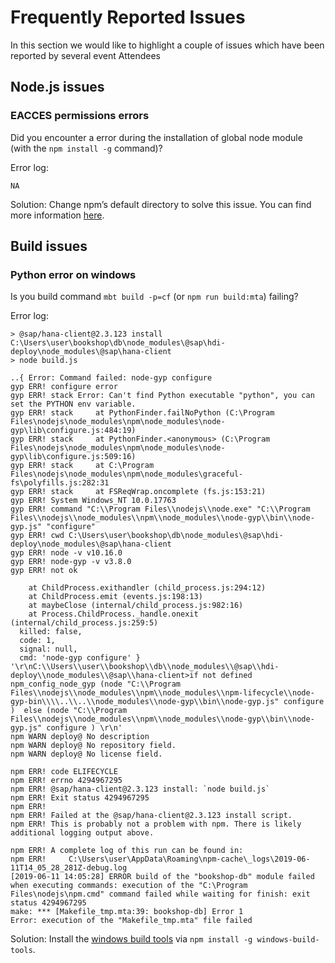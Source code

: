 # Frequently Reported Issues

In this section we would like to highlight a couple of issues which have been reported by several event Attendees

## Node.js issues

### EACCES permissions errors

Did you encounter a error during the installation of global node module (with the `npm install -g` command)?

Error log:
```
NA
```

Solution:
Change npm’s default directory to solve this issue. You can find more information [here](https://docs.npmjs.com/resolving-eacces-permissions-errors-when-installing-packages-globally).



## Build issues

### Python error on windows

Is you build command `mbt build -p=cf` (or `npm run build:mta`) failing?

Error log:
```
> @sap/hana-client@2.3.123 install C:\Users\user\bookshop\db\node_modules\@sap\hdi-deploy\node_modules\@sap\hana-client
> node build.js

..{ Error: Command failed: node-gyp configure
gyp ERR! configure error
gyp ERR! stack Error: Can't find Python executable "python", you can set the PYTHON env variable.
gyp ERR! stack     at PythonFinder.failNoPython (C:\Program Files\nodejs\node_modules\npm\node_modules\node-gyp\lib\configure.js:484:19)
gyp ERR! stack     at PythonFinder.<anonymous> (C:\Program Files\nodejs\node_modules\npm\node_modules\node-gyp\lib\configure.js:509:16)
gyp ERR! stack     at C:\Program Files\nodejs\node_modules\npm\node_modules\graceful-fs\polyfills.js:282:31
gyp ERR! stack     at FSReqWrap.oncomplete (fs.js:153:21)
gyp ERR! System Windows_NT 10.0.17763
gyp ERR! command "C:\\Program Files\\nodejs\\node.exe" "C:\\Program Files\\nodejs\\node_modules\\npm\\node_modules\\node-gyp\\bin\\node-gyp.js" "configure"
gyp ERR! cwd C:\Users\user\bookshop\db\node_modules\@sap\hdi-deploy\node_modules\@sap\hana-client
gyp ERR! node -v v10.16.0
gyp ERR! node-gyp -v v3.8.0
gyp ERR! not ok

    at ChildProcess.exithandler (child_process.js:294:12)
    at ChildProcess.emit (events.js:198:13)
    at maybeClose (internal/child_process.js:982:16)
    at Process.ChildProcess._handle.onexit (internal/child_process.js:259:5)
  killed: false,
  code: 1,
  signal: null,
  cmd: 'node-gyp configure' } '\r\nC:\\Users\\user\\bookshop\\db\\node_modules\\@sap\\hdi-deploy\\node_modules\\@sap\\hana-client>if not defined npm_config_node_gyp (node "C:\\Program Files\\nodejs\\node_modules\\npm\\node_modules\\npm-lifecycle\\node-gyp-bin\\\\..\\..\\node_modules\\node-gyp\\bin\\node-gyp.js" configure )  else (node "C:\\Program Files\\nodejs\\node_modules\\npm\\node_modules\\node-gyp\\bin\\node-gyp.js" configure ) \r\n'
npm WARN deploy@ No description
npm WARN deploy@ No repository field.
npm WARN deploy@ No license field.

npm ERR! code ELIFECYCLE
npm ERR! errno 4294967295
npm ERR! @sap/hana-client@2.3.123 install: `node build.js`
npm ERR! Exit status 4294967295
npm ERR!
npm ERR! Failed at the @sap/hana-client@2.3.123 install script.
npm ERR! This is probably not a problem with npm. There is likely additional logging output above.

npm ERR! A complete log of this run can be found in:
npm ERR!     C:\Users\user\AppData\Roaming\npm-cache\_logs\2019-06-11T14_05_28_281Z-debug.log
[2019-06-11 14:05:28] ERROR build of the "bookshop-db" module failed when executing commands: execution of the "C:\Program Files\nodejs\npm.cmd" command failed while waiting for finish: exit status 4294967295
make: *** [Makefile_tmp.mta:39: bookshop-db] Error 1
Error: execution of the "Makefile_tmp.mta" file failed
```

Solution:
Install the [windows build tools](https://github.com/felixrieseberg/windows-build-tools) via `npm install -g windows-build-tools`.
